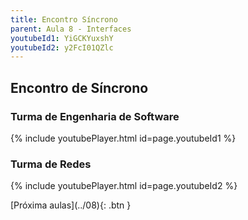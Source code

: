 ```yaml
---
title: Encontro Síncrono
parent: Aula 8 - Interfaces
youtubeId1: YiGCKYuxshY
youtubeId2: y2FcI01QZlc
---
```


## Encontro de Síncrono


### Turma de Engenharia de Software

{% include youtubePlayer.html id=page.youtubeId1 %}

### Turma de Redes

{% include youtubePlayer.html id=page.youtubeId2 %}

<span class="fs-3 float-right">
[Próxima aulas](../08){: .btn }
</span>
